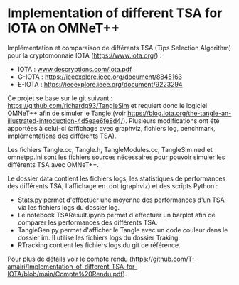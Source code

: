 # Implementation of different TSA for IOTA on OMNeT++

Implémentation et comparaison de différents TSA (Tips Selection Algorithm) pour la cryptomonnaie IOTA (https://www.iota.org/) : 

- IOTA : www.descryptions.com/Iota.pdf
- G-IOTA : https://ieeexplore.ieee.org/document/8845163
- E-IOTA : https://ieeexplore.ieee.org/document/9223294

Ce projet se base sur le git suivant : https://github.com/richardg93/TangleSim et requiert donc le logiciel OMNeT++ afin de simuler le Tangle (voir https://blog.iota.org/the-tangle-an-illustrated-introduction-4d5eae6fe8d4/). Plusieurs modifications ont été apportées à celui-ci (affichage avec graphviz, fichiers log, benchmark, implémentations des différents TSA).   

Les fichiers Tangle.cc, Tangle.h, TangleModules.cc, TangleSim.ned et omnetpp.ini sont les fichiers sources nécessaires pour pouvoir simuler les différents TSA avec OMNeT++. 

Le dossier data contient les fichiers logs, les statistiques de performances des différents TSA, l'affichage en .dot (graphviz) et des scripts Python : 

- Stats.py permet d'effectuer une moyenne des performances d'un TSA via les fichiers logs du dossier log. 
- Le notebook TSAResult.ipynb permet d'effectuer un barplot afin de comparer les performances des différents TSA.
- TangleGen.py permet d'afficher le Tangle avec un code couleur dans le dossier im. Il utilise les fichiers logs du dossier Traking. 
- RTracking contient les fichiers logs du git de référence.

Pour plus de détails voir le compte rendu (https://github.com/T-amairi/Implementation-of-different-TSA-for-IOTA/blob/main/Compte%20Rendu.pdf). 
